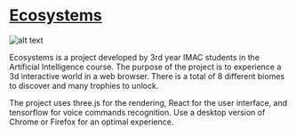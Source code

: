 # [Ecosystems](https://goo.gl/wGmiZQ)

![alt text](https://files.metter-rothan.fr/ecosystems/images/screenshots/screenshot_001.png)

Ecosystems is a project developed by 3rd year IMAC students in the Artificial Intelligence course. The purpose of the project is to experience a 3d interactive world in a web browser. There is a total of 8 different biomes to discover and many trophies to unlock.

The project uses three.js for the rendering, React for the user interface, and tensorflow for voice commands recognition. Use a desktop version of Chrome or Firefox for an optimal experience.
